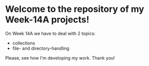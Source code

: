 # Welcome to the repository of my Week-14A projects!

On Week 14A we have to deal with 2 topics:
* collections
* file- and directory-handling

Please, see how I'm developing my work.
Thank you!
